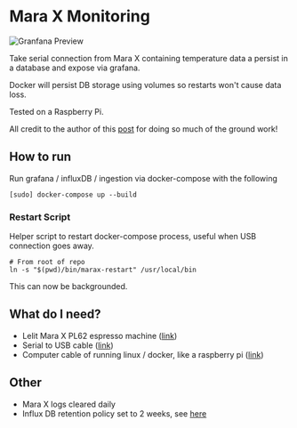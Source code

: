 # Mara X Monitoring

![Granfana Preview](./preview.png "Granfana Preview")

Take serial connection from Mara X containing temperature data a persist in a database and expose via grafana.

Docker will persist DB storage using volumes so restarts won't cause data loss.

Tested on a Raspberry Pi.

All credit to the author of this [post](https://www.reddit.com/r/espresso/comments/hft5zv/data_visualisation_lelit_marax_mod/) for doing so much of the ground work!

## How to run

Run grafana / influxDB / ingestion via docker-compose with the following

```shell
[sudo] docker-compose up --build
```

### Restart Script

Helper script to restart docker-compose process, useful when USB connection goes away.

```shell
# From root of repo
ln -s "$(pwd)/bin/marax-restart" /usr/local/bin
```

This can now be backgrounded.

## What do I need?

- Lelit Mara X PL62 espresso machine ([link](https://marax.lelit.com/index-eng.html))
- Serial to USB cable ([link](https://www.amazon.co.uk/gp/product/B01N4X3BJB/ref=ppx_yo_dt_b_asin_title_o06_s00?ie=UTF8&psc=1))
- Computer cable of running linux / docker, like a raspberry pi ([link](https://www.raspberrypi.org/products/raspberry-pi-4-model-b/))

## Other

- Mara X logs cleared daily
- Influx DB retention policy set to 2 weeks, see [here](./config/influxdb/influxdb-init.iql)
